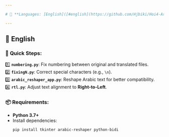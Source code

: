 ```yaml
---

# 📝 **Languages: [English]([#english](https://github.com/Hjbiki/Hoi4-ArabicReshaper/blob/main/README_en.md)) | [العربية]([#العربية](https://github.com/Hjbiki/Hoi4-ArabicReshaper/blob/main/README_ar.md))**

---
```


## 📝 **English**  
### 🚀 **Quick Steps**:
1️⃣ **`numbering.py`**: Fix numbering between original and translated files.  
2️⃣ **`fixingN.py`**: Correct special characters (e.g., `\n`).  
3️⃣ **`arabic_reshaper_app.py`**: Reshape Arabic text for better compatibility.  
4️⃣ **`rtl.py`**: Adjust text alignment to **Right-to-Left**.

### 📦 **Requirements**:
- **Python 3.7+**  
- Install dependencies:
  ```bash
  pip install tkinter arabic-reshaper python-bidi
  ```

